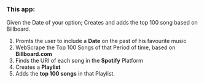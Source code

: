 

### This app:

Given the Date of your option; Creates and adds the top 100 song based on Billboard.

1. Promts the user to include a **Date** on the past of his favourite music
2. WebScrape the Top 100 Songs of that Period of time, based on **Billboard.com**
3. Finds the URI of each song in the **Spotify** Platform
4. Creates a **Playlist** 
5. Adds the **top 100 songs** in that Playlist.

